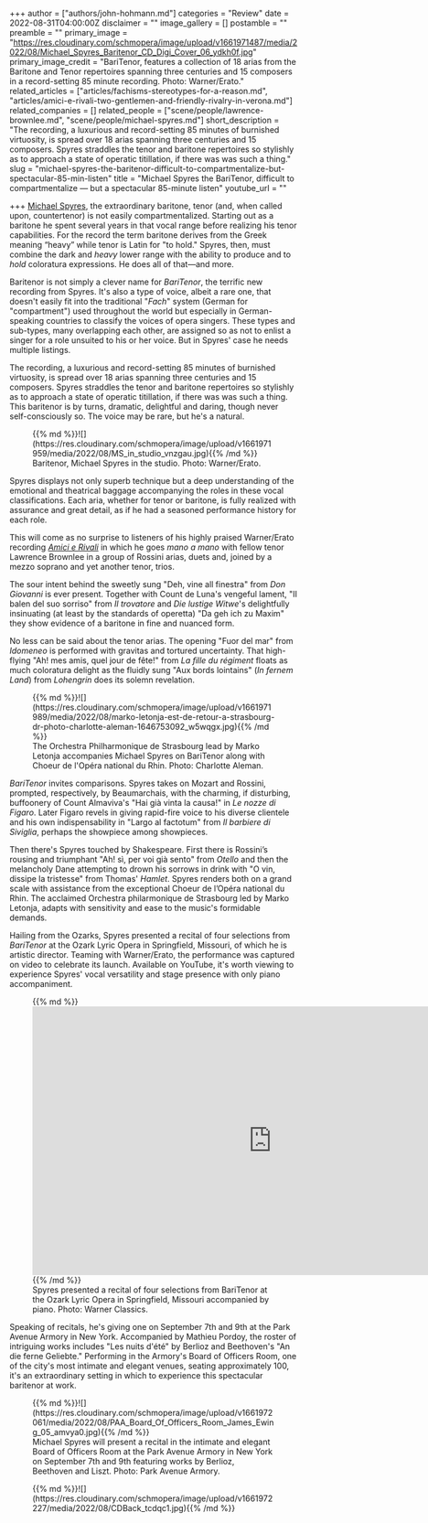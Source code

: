 +++
author = ["authors/john-hohmann.md"]
categories = "Review"
date = 2022-08-31T04:00:00Z
disclaimer = ""
image_gallery = []
postamble = ""
preamble = ""
primary_image = "https://res.cloudinary.com/schmopera/image/upload/v1661971487/media/2022/08/Michael_Spyres_Baritenor_CD_Digi_Cover_06_ydkh0f.jpg"
primary_image_credit = "BariTenor, features a collection of 18 arias from the Baritone and Tenor repertoires spanning three centuries and 15 composers in a record-setting 85 minute recording. Photo: Warner/Erato."
related_articles = ["articles/fachisms-stereotypes-for-a-reason.md", "articles/amici-e-rivali-two-gentlemen-and-friendly-rivalry-in-verona.md"]
related_companies = []
related_people = ["scene/people/lawrence-brownlee.md", "scene/people/michael-spyres.md"]
short_description = "The recording, a luxurious and record-setting 85 minutes of burnished virtuosity, is spread over 18 arias spanning three centuries and 15 composers. Spyres straddles the tenor and baritone repertoires so stylishly as to approach a state of operatic titillation, if there was was such a thing."
slug = "michael-spyres-the-baritenor-difficult-to-compartmentalize-but-spectacular-85-min-listen"
title = "Michael Spyres the BariTenor, difficult to compartmentalize — but a spectacular 85-minute listen"
youtube_url = ""

+++
[Michael Spyres](/scene/people/michael-spyres/), the extraordinary baritone, tenor (and, when called upon, countertenor) is not easily compartmentalized. Starting out as a baritone he spent several years in that vocal range before realizing his tenor capabilities. For the record the term baritone derives from the Greek meaning “heavy” while tenor is Latin for "to hold." Spyres, then, must combine the dark and _heavy_ lower range with the ability to produce and to _hold_ coloratura expressions. He does all of that—and more.

Baritenor is not simply a clever name for _BariTenor_, the terrific new recording from Spyres. It's also a type of voice, albeit a rare one, that doesn't easily fit into the traditional "_Fach_" system (German for "compartment") used throughout the world but especially in German-speaking countries to classify the voices of opera singers. These types and sub-types, many overlapping each other, are assigned so as not to enlist a singer for a role unsuited to his or her voice. But in Spyres' case he needs multiple listings.

The recording, a luxurious and record-setting 85 minutes of burnished virtuosity, is spread over 18 arias spanning three centuries and 15 composers. Spyres straddles the tenor and baritone repertoires so stylishly as to approach a state of operatic titillation, if there was was such a thing. This baritenor is by turns, dramatic, delightful and daring, though never self-consciously so. The voice may be rare, but he's a natural.

<figure data-type="image">{{% md %}}![](https://res.cloudinary.com/schmopera/image/upload/v1661971959/media/2022/08/MS_in_studio_vnzgau.jpg){{% /md %}}

<figcaption>Baritenor, Michael Spyres in the studio. Photo: Warner/Erato.</figcaption>

</figure>

Spyres displays not only superb technique but a deep understanding of the emotional and theatrical baggage accompanying the roles in these vocal classifications. Each aria, whether for tenor or baritone, is fully realized with assurance and great detail, as if he had a seasoned performance history for each role.

This will come as no surprise to listeners of his highly praised Warner/Erato recording [_Amici e Rivali_](/amici-e-rivali-two-gentlemen-and-friendly-rivalry-in-verona/) in which he goes _mano a mano_ with fellow tenor Lawrence Brownlee in a group of Rossini arias, duets and, joined by a mezzo soprano and yet another tenor, trios.

The sour intent behind the sweetly sung "Deh, vine all finestra" from _Don Giovanni_ is ever present. Together with Count de Luna's vengeful lament, "II balen del suo sorriso" from _Il trovatore_ and _Die lustige Witwe_'s delightfully insinuating (at least by the standards of operetta) "Da geh ich zu Maxim" they show evidence of a baritone in fine and nuanced form.

No less can be said about the tenor arias. The opening "Fuor del mar" from _Idomeneo_ is performed with gravitas and tortured uncertainty. That high-flying "Ah! mes amis, quel jour de fête!" from _La fille du régiment_ floats as much coloratura delight as the fluidly sung "Aux bords lointains" (_In fernem Land_) from _Lohengrin_ does its solemn revelation.

<figure data-type="image">{{% md %}}![](https://res.cloudinary.com/schmopera/image/upload/v1661971989/media/2022/08/marko-letonja-est-de-retour-a-strasbourg-dr-photo-charlotte-aleman-1646753092_w5wqgx.jpg){{% /md %}}

<figcaption>The Orchestra Philharmonique de Strasbourg lead by Marko Letonja accompanies Michael Spyres on BariTenor along with Choeur de l'Opéra national du Rhin. Photo: Charlotte Aleman.</figcaption>

</figure>

_BariTenor_ invites comparisons. Spyres takes on Mozart and Rossini, prompted, respectively, by Beaumarchais, with the charming, if disturbing, buffoonery of Count Almaviva's "Hai già vinta la causa!" in _Le nozze di Figaro_. Later Figaro revels in giving  rapid-fire voice to his diverse clientele and his own indispensability in "Largo al factotum" from _Il barbiere di Siviglia_, perhaps the showpiece among showpieces.

Then there's Spyres touched by Shakespeare. First there is Rossini’s rousing and triumphant "Ah! sì, per voi già sento" from _Otello_ and then the melancholy Dane attempting to drown his sorrows in drink with "O vin, dissipe la tristesse" from Thomas' _Hamlet_. Spyres renders both on a grand scale with assistance from the exceptional Choeur de l’Opéra national du Rhin. The acclaimed Orchestra philarmonique de Strasbourg led by Marko Letonja, adapts with sensitivity and ease to the music's formidable demands.

Hailing from the Ozarks, Spyres presented a recital of four selections from _BariTenor_ at the Ozark Lyric Opera in Springfield, Missouri, of which he is artistic director. Teaming with Warner/Erato, the performance was captured on video to celebrate its launch. Available on YouTube, it's worth viewing to experience Spyres' vocal versatility and stage presence with only piano accompaniment.

<figure data-type="video">{{% md %}}<iframe width="835" height="470" src="https://www.youtube.com/embed/QjdaUNF0ihY" title="BariTenor – Michael Spyres live in concert" frameborder="0" allow="accelerometer; autoplay; clipboard-write; encrypted-media; gyroscope; picture-in-picture" allowfullscreen></iframe>{{% /md %}}

<figcaption>Spyres presented a recital of four selections from BariTenor at the Ozark Lyric Opera in Springfield, Missouri accompanied by piano. Photo:  Warner Classics.</figcaption>

</figure>

Speaking of recitals, he's giving one on September 7th and 9th at the Park Avenue Armory in New York. Accompanied by Mathieu Pordoy, the roster of intriguing works includes "Les nuits d'été" by Berlioz and Beethoven's "An die ferne Geliebte." Performing in the Armory's Board of Officers Room, one of the city's most intimate and elegant venues, seating approximately 100, it's an extraordinary setting in which to experience this spectacular baritenor at work.

<figure data-type="image">{{% md %}}![](https://res.cloudinary.com/schmopera/image/upload/v1661972061/media/2022/08/PAA_Board_Of_Officers_Room_James_Ewing_05_amvya0.jpg){{% /md %}}

<figcaption>Michael Spyres will present a recital in the intimate and elegant Board of Officers Room at the Park Avenue Armory in New York on September 7th and 9th featuring works by Berlioz, Beethoven and Liszt. Photo: Park Avenue Armory.</figcaption>

</figure>

<figure data-type="image">{{% md %}}![](https://res.cloudinary.com/schmopera/image/upload/v1661972227/media/2022/08/CDBack_tcdqc1.jpg){{% /md %}}

</figure>